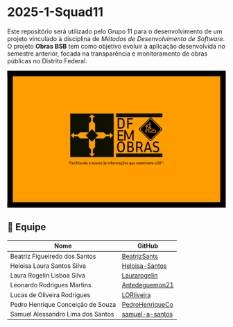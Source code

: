 # 2025-1-Squad11
Este repositório será utilizado pelo Grupo 11 para o desenvolvimento de um projeto vinculado à disciplina de *Métodos de Desenvolvimento de Software*. O projeto **Obras BSB** tem como objetivo evoluir a aplicação desenvolvida no semestre anterior, focada na transparência e monitoramento de obras públicas no Distrito Federal.

![Banner do Projeto](https://raw.githubusercontent.com/unb-mds/2025-1-Squad11/refs/heads/main/docs/img/banner.png)  

## 👥 Equipe

| Nome | GitHub |
|------|--------|
| Beatriz Figueiredo dos Santos | [BeatrizSants](https://github.com/BeatrizSants) |
| Heloisa Laura Santos Silva | [Heloisa-Santos](https://github.com/Heloisa-Santos) |
| Laura Rogelin Lisboa Silva | [Laurarogelin](https://github.com/laurarogelin) |
| Leonardo Rodrigues Martins | [Antedeguemon21](https://github.com/Antedeguemon21) |
| Lucas de Oliveira Rodrigues | [LORliveira](https://github.com/LORliveira) |
| Pedro Henrique Conceição de Souza | [PedroHenriqueCo](https://github.com/PedroHenriqueCo) |
| Samuel Alessandro Lima dos Santos | [samuel-a-santos](https://github.com/samuel-a-santos) |
